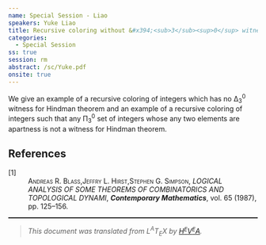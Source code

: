 ```yaml
---
name: Special Session - Liao
speakers: Yuke Liao
title: Recursive coloring without &#x394;<sub>3</sub><sup>0</sup> witness for Hindman theorem
categories:
  - Special Session
ss: true
session: rm
abstract: /sc/Yuke.pdf
onsite: true
---
```

<p>We give an example of a recursive coloring of integers which has no &#x394;<sub>3</sub><sup>0</sup> witness for Hindman theorem and an example of a recursive coloring of integers such that any &#x3A0;<sub>3</sub><sup>0</sup> set of integers whose any two elements are apartness is not a witness for Hindman theorem.</p><!--TOC section id="sec1" References-->
<h2 id="sec1" class="section">References</h2><!--SEC END --><dl class="thebibliography"><dt class="dt-thebibliography">
<a id="cite1">[1]</a></dt><dd class="dd-thebibliography">
<span style="font-variant:small-caps">Andreas R. Blass,Jeffry L. Hirst,Stephen G. Simpson</span>,
<span style="font-style:italic">LOGICAL ANALYSIS OF SOME THEOREMS OF COMBINATORICS
AND TOPOLOGICAL DYNAMI</span>,
<span style="font-weight:bold"><span style="font-style:italic">Contemporary Mathematics</span></span>,
vol.&#xA0;65 (1987), pp.&#xA0;125&#x2013;156.</dd></dl><!--CUT END -->
<!--HTMLFOOT-->
<!--ENDHTML-->
<!--FOOTER-->
<hr style="height:2"><blockquote class="quote"><em>This document was translated from L<sup>A</sup>T<sub>E</sub>X by
</em><a href="http://hevea.inria.fr/index.html"><em>H</em><em><span style="font-size:small"><sup>E</sup></span></em><em>V</em><em><span style="font-size:small"><sup>E</sup></span></em><em>A</em></a><em>.</em></blockquote>
